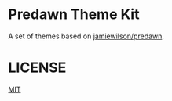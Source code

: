 # Predawn Theme Kit

A set of themes based on [jamiewilson/predawn](https://github.com/jamiewilson/predawn).

# LICENSE
[MIT](LICENSE.txt)